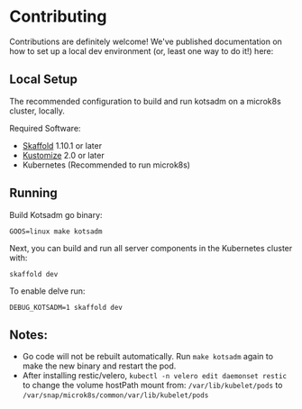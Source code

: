 # Contributing

Contributions are definitely welcome! We've published documentation on how to set up a local dev environment (or, least one way to do it!) here:

## Local Setup

The recommended configuration to build and run kotsadm on a microk8s cluster, locally.

Required Software:
- [Skaffold](https://skaffold.dev) 1.10.1 or later
- [Kustomize](https://kustomize.io) 2.0 or later
- Kubernetes (Recommended to run microk8s)

## Running

Build Kotsadm go binary:

```
GOOS=linux make kotsadm
```

Next, you can build and run all server components in the Kubernetes cluster with:

```
skaffold dev
```

To enable delve run:

```
DEBUG_KOTSADM=1 skaffold dev
```

## Notes:
- Go code will not be rebuilt automatically.  Run `make kotsadm` again to make the new binary and restart the pod.
- After installing restic/velero, `kubectl -n velero edit daemonset restic` to change the volume hostPath mount from:
      `/var/lib/kubelet/pods` to `/var/snap/microk8s/common/var/lib/kubelet/pods`

